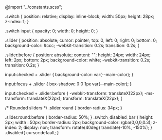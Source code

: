 @import "../constants.scss";

.switch {
  position: relative;
  display: inline-block;
  width: 50px;
  height: 28px;
  z-index: 1;
}

.switch input {
  opacity: 0;
  width: 0;
  height: 0;
}

.slider {
  position: absolute;
  cursor: pointer;
  top: 0;
  left: 0;
  right: 0;
  bottom: 0;
  background-color: #ccc;
  -webkit-transition: 0.2s;
  transition: 0.2s;
}

.slider:before {
  position: absolute;
  content: "";
  height: 24px;
  width: 24px;
  left: 2px;
  bottom: 2px;
  background-color: white;
  -webkit-transition: 0.2s;
  transition: 0.2s;
}

input:checked + .slider {
  background-color: var(--main-color);
}

input:focus + .slider {
  box-shadow: 0 0 1px var(--main-color);
}

input:checked + .slider:before {
  -webkit-transform: translateX(22px);
  -ms-transform: translateX(22px);
  transform: translateX(22px);
}

/* Rounded sliders */
.slider.round {
  border-radius: 34px;
}

.slider.round:before {
  border-radius: 50%;
}
.switch_disabled_bar {
  height: 3px;
  width : 50px;
  border-radius: 2px;
  background-color: rgba(0,0,0,0.3);
  z-index: 2;
  display: non;
  transform: rotate(40deg) translate(-10%, -150%);
}
.disabled{
  cursor:default;
}